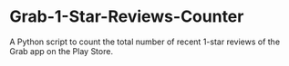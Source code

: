 # Grab-1-Star-Reviews-Counter
A Python script to count the total number of recent 1-star reviews of the Grab app on the Play Store.
